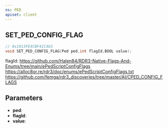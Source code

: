 ```yaml
---
ns: PED
apiset: client
---
```

## SET_PED_CONFIG_FLAG

```c
// 0x1913FE4CBF41C463
void SET_PED_CONFIG_FLAG(Ped ped,int flagId,BOOL value);
```

flagId: https://github.com/Halen84/RDR3-Native-Flags-And-Enums/tree/main/ePedScriptConfigFlags
https://alloc8or.re/rdr3/doc/enums/ePedScriptConfigFlags.txt
https://github.com/femga/rdr3_discoveries/tree/master/AI/CPED_CONFIG_FLAGS

## Parameters
* **ped**:
* **flagId**:
* **value**:



